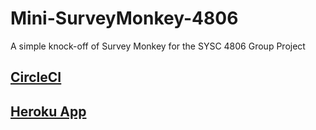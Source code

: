 # Mini-SurveyMonkey-4806
A simple knock-off of Survey Monkey for the SYSC 4806 Group Project

## [CircleCI](https://app.circleci.com/pipelines/github/aeiou80/Mini-SurveyMonkey-4806)
## [Heroku App](https://mini-surveymonkey-4806.herokuapp.com)
